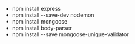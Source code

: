 - npm install express 
- npm install --save-dev nodemon 
- npm install mongoose
- npm install body-parser
- npm install --save mongoose-unique-validator